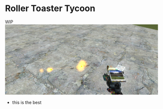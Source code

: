 # Roller Toaster Tycoon

WIP
![alt text](https://github.com/findme-scripts/roller_toaster_tycoon/blob/development/IMAGE.png?raw=true)

 - this is the best